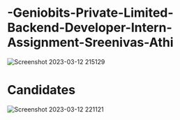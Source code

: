 # -Geniobits-Private-Limited-Backend-Developer-Intern-Assignment-Sreenivas-Athi

![Screenshot 2023-03-12 215129](https://user-images.githubusercontent.com/63050215/224558250-39fd32c0-b2e6-4058-954d-48ba154b1286.png)

 # Candidates

![Screenshot 2023-03-12 221121](https://user-images.githubusercontent.com/63050215/224559089-77908a89-384c-497f-b8a7-95b74cb50947.png)
